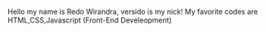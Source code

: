 Hello my name is Redo Wirandra, versido is my nick! 
My favorite codes are HTML,CSS,Javascript (Front-End Develeopment) 
